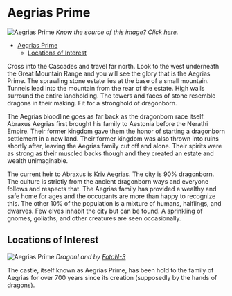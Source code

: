 # Aegrias Prime

![Aegrias Prime](http://connorssettings.wdfiles.com/local--files/arkhosia/City%20-%20dragonborn%20capital.jpg)
*Know the source of this image? Click [here](https://airtable.com/shr3qtfCwGUUMYQqI).*

- [Aegrias Prime](#Aegrias-Prime)
  - [Locations of Interest](#Locations-of-Interest)

Cross into the Cascades and travel far north. Look to the west underneath the Great Mountain Range and you will see the glory that is the Aegrias Prime. The sprawling stone estate lies at the base of a small mountain. Tunnels lead into the mountain from the rear of the estate. High walls surround the entire landholding. The towers and faces of stone resemble dragons in their making. Fit for a stronghold of dragonborn.

The Aegrias bloodline goes as far back as the dragonborn race itself. Abraxus Aegrias first brought his family to Aestonia before the Nerathi Empire. Their former kingdom gave them the honor of starting a dragonborn settlement in a new land. Their former kingdom was also thrown into ruins shortly after, leaving the Aegrias family cut off and alone. Their spirits were as strong as their muscled backs though and they created an estate and wealth unimaginable. 

The current heir to Abraxus is [Kriv Aegrias](https://quest-for-starfire.obsidianportal.com/campaigns/quest-for-starfire/characters/kriv-aegrias). The city is 90% dragonborn. The culture is strictly from the ancient dragonborn ways and everyone follows and respects that. The Aegrias family has provided a wealthy and safe home for ages and the occupants are more than happy to recognize this. The other 10% of the population is a mixture of humans, halflings, and dwarves. Few elves inhabit the city but can be found. A sprinkling of gnomes, goliaths, and other creatures are seen occasionally.

## Locations of Interest

![Aegrias Prime](https://images-wixmp-ed30a86b8c4ca887773594c2.wixmp.com/f/dde428a0-6b9c-4230-ae36-04838394eb48/d4qwb5k-20b8b6a3-f1c3-4722-b807-cbcb8f183014.jpg?token=eyJ0eXAiOiJKV1QiLCJhbGciOiJIUzI1NiJ9.eyJzdWIiOiJ1cm46YXBwOjdlMGQxODg5ODIyNjQzNzNhNWYwZDQxNWVhMGQyNmUwIiwiaXNzIjoidXJuOmFwcDo3ZTBkMTg4OTgyMjY0MzczYTVmMGQ0MTVlYTBkMjZlMCIsIm9iaiI6W1t7InBhdGgiOiJcL2ZcL2RkZTQyOGEwLTZiOWMtNDIzMC1hZTM2LTA0ODM4Mzk0ZWI0OFwvZDRxd2I1ay0yMGI4YjZhMy1mMWMzLTQ3MjItYjgwNy1jYmNiOGYxODMwMTQuanBnIn1dXSwiYXVkIjpbInVybjpzZXJ2aWNlOmZpbGUuZG93bmxvYWQiXX0.JjF9Mne_spF40poh1vSB95goKRVdPWGgbuOnLaritBE)
*DragonLand by [FotoN-3](https://www.deviantart.com/foton-3)*

The castle, itself known as Aegrias Prime, has been hold to the family of Aegrias for over 700 years since its creation (supposedly by the hands of dragons).